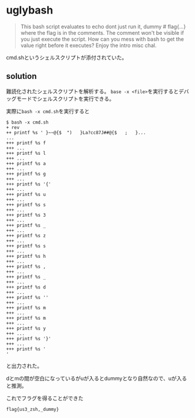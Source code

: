 # uglybash

> This bash script evaluates to echo dont just run it, dummy # flag{...} where the flag is in the comments.
> The comment won't be visible if you just execute the script. How can you mess with bash to get the value right before it executes?
> Enjoy the intro misc chal.

cmd.shというシェルスクリプトが添付されていた。

## solution

難読化されたシェルスクリプトを解析する。
`base -x <file>`を実行するとデバッグモードでシェルスクリプトを実行できる。

実際に`bash -x cmd.sh`を実行すると

```
$ bash -x cmd.sh
+ rev
++ printf %s ' }~~@{$  ")   }La?cc87J##@{$   ;   }...
...
+++ printf %s f
+++ ...
+++ printf %s l
+++ ...
+++ printf %s a
+++ ...
+++ printf %s g
+++ ...
+++ printf %s '{'
+++ ...
+++ printf %s u
+++ ...
+++ printf %s s
+++ ...
+++ printf %s 3
+++ ...
+++ printf %s _
+++ ...
+++ printf %s z
+++ ...
+++ printf %s s
+++ ...
+++ printf %s h
+++ ...
+++ printf %s ,
+++ ...
+++ printf %s _
+++ ...
+++ printf %s d
+++ ...
+++ printf %s ''
+++ ...
+++ printf %s m
+++ ...
+++ printf %s m
+++ ...
+++ printf %s y
+++ ...
+++ printf %s '}'
+++ ...
+++ printf %s '
'
```
と出力された。

dとmの間が空白になっているがuが入るとdummyとなり自然なので、uが入ると推測。

これでフラグを得ることができた

```
flag{us3_zsh,_dummy}
```
